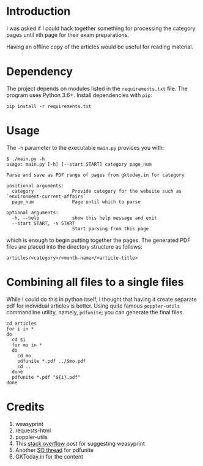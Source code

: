 # Introduction

I was asked if I could hack together something for processing the
category pages until `n`th page for their exam preparations.

Having an offline copy of the articles would be useful for reading
material.

# Dependency

The project depends on modules listed in the `requirements.txt`
file. The program uses Python 3.6+. Install dependencies with `pip`:

    pip install -r requirements.txt

# Usage

The `-h` parameter to the executable `main.py` provides you with:

    $ ./main.py -h
    usage: main.py [-h] [--start START] category page_num

    Parse and save as PDF range of pages from gktoday.in for category

    positional arguments:
      category              Provide category for the website such as `environment-current-affairs`
      page_num              Page until which to parse

    optional arguments:
      -h, --help            show this help message and exit
      --start START, -s START
                            Start parsing from this page

which is enough to begin putting together the pages. The generated PDF
files are placed into the directory structure as follows:

    articles/<category>/<month-name>/<article-title>

# Combining all files to a single files

While I could do this in python itself, I thought that having it
create separate pdf for individual articles is better. Using quite
famous `poppler-utils` commandline utility, namely, `pdfunite`; you
can generate the final files.

    cd articles
    for i in *
    do
      cd $i
      for mo in *
      do
        cd mo
    	pdfunite *.pdf ../$mo.pdf
    	cd ..
      done
      pdfunite *.pdf "${i}.pdf"
    done

# Credits

 1. weasyprint
 1. requests-html
 1. poppler-utils
 1. This [stack overflow](https://stackoverflow.com/q/23359083/1190388) post for suggesting weasyprint
 1. Another [SO thread](https://stackoverflow.com/a/11280219/1190388) for pdfunite
 1. GKToday.in for the content
